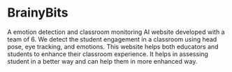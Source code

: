 # BrainyBits
A emotion detection and classroom monitoring AI website developed with a team of 6. We detect the student engagement in a classroom using head pose, eye tracking, and emotions. This website helps both educators and students to enhance their classroom experience. It helps in assessing student in a better way and can help them in more enhanced way.
